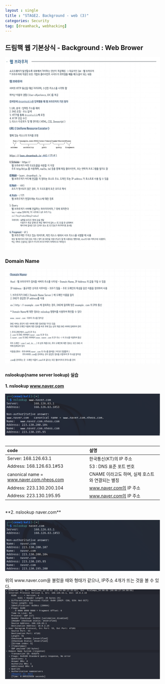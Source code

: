 ```yaml
---
layout : single
title : "STAGE2. Background - web (3)"
categories: Security
tag: [dreamhack, webhacking]
---
```

## 드림핵 웹 기본상식 - Background : Web Brower
<img src = "/images/webbackground/6.jpg">

### Domain Name
<img src = "/images/webbackground/7.jpg">


#### nslookup(name server lookup) 실습
**1. nslookup www.naver.com** <br><br>
<img src = "/images/webbackground/2.png"><br><br>

|code|설명|
|:------|:---|
|Server: 168.126.63.1|한국통신(KT)의 IP 주소|
|Address: 168.126.63.1#53|53 : DNS 표준 포트 번호|
|canonical name = www.naver.com.nheos.com|CNAME 이라고도 하며, 실제 호스트와 연결되는 별칭|
|Address: 223.130.200.104|www.naver.com의 IP 주소|
|Address: 223.130.195.95|www.naver.com의 IP 주소|

<br>
**2. nslookup naver.com** <br><br>
<img src = "/images/webbackground/3.png">
<br><br>
위의 www.naver.com을 불렀을 때와 형태가 같으나, IP주소 4개가 뜨는 것을 볼 수 있다.


<img src = "/images/webbackground/1.png">


